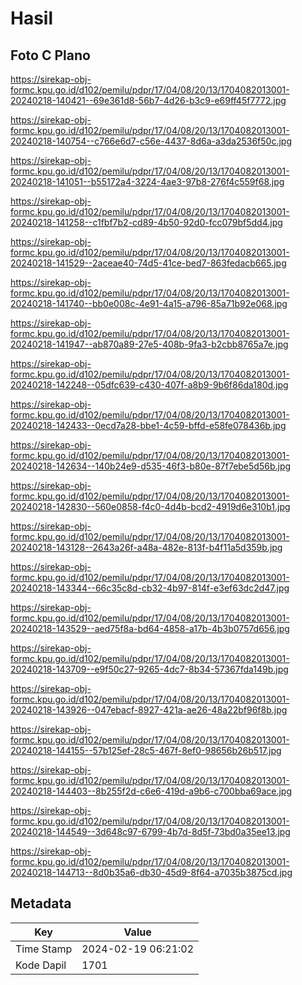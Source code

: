# Hasil

## Foto C Plano

https://sirekap-obj-formc.kpu.go.id/d102/pemilu/pdpr/17/04/08/20/13/1704082013001-20240218-140421--69e361d8-56b7-4d26-b3c9-e69ff45f7772.jpg

https://sirekap-obj-formc.kpu.go.id/d102/pemilu/pdpr/17/04/08/20/13/1704082013001-20240218-140754--c766e6d7-c56e-4437-8d6a-a3da2536f50c.jpg

https://sirekap-obj-formc.kpu.go.id/d102/pemilu/pdpr/17/04/08/20/13/1704082013001-20240218-141051--b55172a4-3224-4ae3-97b8-276f4c559f68.jpg

https://sirekap-obj-formc.kpu.go.id/d102/pemilu/pdpr/17/04/08/20/13/1704082013001-20240218-141258--c1fbf7b2-cd89-4b50-92d0-fcc079bf5dd4.jpg

https://sirekap-obj-formc.kpu.go.id/d102/pemilu/pdpr/17/04/08/20/13/1704082013001-20240218-141529--2aceae40-74d5-41ce-bed7-863fedacb665.jpg

https://sirekap-obj-formc.kpu.go.id/d102/pemilu/pdpr/17/04/08/20/13/1704082013001-20240218-141740--bb0e008c-4e91-4a15-a796-85a71b92e068.jpg

https://sirekap-obj-formc.kpu.go.id/d102/pemilu/pdpr/17/04/08/20/13/1704082013001-20240218-141947--ab870a89-27e5-408b-9fa3-b2cbb8765a7e.jpg

https://sirekap-obj-formc.kpu.go.id/d102/pemilu/pdpr/17/04/08/20/13/1704082013001-20240218-142248--05dfc639-c430-407f-a8b9-9b6f86da180d.jpg

https://sirekap-obj-formc.kpu.go.id/d102/pemilu/pdpr/17/04/08/20/13/1704082013001-20240218-142433--0ecd7a28-bbe1-4c59-bffd-e58fe078436b.jpg

https://sirekap-obj-formc.kpu.go.id/d102/pemilu/pdpr/17/04/08/20/13/1704082013001-20240218-142634--140b24e9-d535-46f3-b80e-87f7ebe5d56b.jpg

https://sirekap-obj-formc.kpu.go.id/d102/pemilu/pdpr/17/04/08/20/13/1704082013001-20240218-142830--560e0858-f4c0-4d4b-bcd2-4919d6e310b1.jpg

https://sirekap-obj-formc.kpu.go.id/d102/pemilu/pdpr/17/04/08/20/13/1704082013001-20240218-143128--2643a26f-a48a-482e-813f-b4f11a5d359b.jpg

https://sirekap-obj-formc.kpu.go.id/d102/pemilu/pdpr/17/04/08/20/13/1704082013001-20240218-143344--66c35c8d-cb32-4b97-814f-e3ef63dc2d47.jpg

https://sirekap-obj-formc.kpu.go.id/d102/pemilu/pdpr/17/04/08/20/13/1704082013001-20240218-143529--aed75f8a-bd64-4858-a17b-4b3b0757d656.jpg

https://sirekap-obj-formc.kpu.go.id/d102/pemilu/pdpr/17/04/08/20/13/1704082013001-20240218-143709--e9f50c27-9265-4dc7-8b34-57367fda149b.jpg

https://sirekap-obj-formc.kpu.go.id/d102/pemilu/pdpr/17/04/08/20/13/1704082013001-20240218-143926--047ebacf-8927-421a-ae26-48a22bf96f8b.jpg

https://sirekap-obj-formc.kpu.go.id/d102/pemilu/pdpr/17/04/08/20/13/1704082013001-20240218-144155--57b125ef-28c5-467f-8ef0-98656b26b517.jpg

https://sirekap-obj-formc.kpu.go.id/d102/pemilu/pdpr/17/04/08/20/13/1704082013001-20240218-144403--8b255f2d-c6e6-419d-a9b6-c700bba69ace.jpg

https://sirekap-obj-formc.kpu.go.id/d102/pemilu/pdpr/17/04/08/20/13/1704082013001-20240218-144549--3d648c97-6799-4b7d-8d5f-73bd0a35ee13.jpg

https://sirekap-obj-formc.kpu.go.id/d102/pemilu/pdpr/17/04/08/20/13/1704082013001-20240218-144713--8d0b35a6-db30-45d9-8f64-a7035b3875cd.jpg


## Metadata

| Key        | Value               |
| ---------- | ------------------- |
| Time Stamp | 2024-02-19 06:21:02 |
| Kode Dapil | 1701                |



